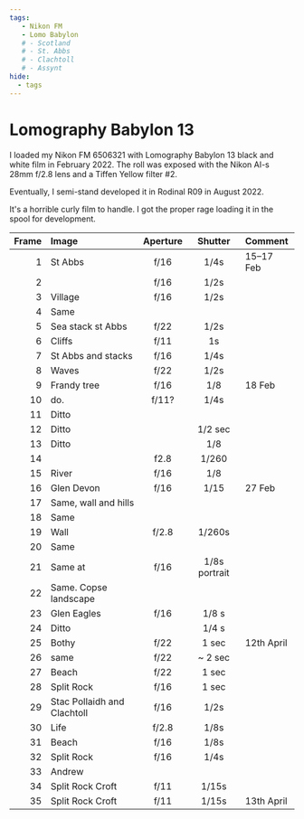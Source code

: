 ```yaml
---
tags:
   - Nikon FM
   - Lomo Babylon
   # - Scotland
   # - St. Abbs
   # - Clachtoll
   # - Assynt
hide:
  - tags
---
```

# Lomography Babylon 13

I loaded my Nikon FM 6506321 with Lomography Babylon 13 black and white film in February 2022. The roll was exposed with the Nikon AI-s 28mm f/2.8 lens and a Tiffen Yellow filter #2.

Eventually, I semi-stand developed it in Rodinal R09 in August 2022.

It's a horrible curly film to handle. I got the proper rage loading it in the spool for development.

Frame|Image|Aperture|Shutter|Comment
----:|:----|:----:|:----:|:-----
1|St Abbs|f/16|1/4s|15–17 Feb 
2||f/16|1/2s
3|Village|f/16|1/2s 
4|Same
5|Sea stack st Abbs|f/22|1/2s 
6|Cliffs|f/11|1s
7|St Abbs and stacks|f/16|1/4s 
8|Waves|f/22|1/2s
9|Frandy tree|f/16|1/8|18 Feb
10|do.|f/11?|1/4s
11|Ditto
12|Ditto||1/2 sec
13|Ditto||1/8
14||f2.8|1/260
15|River|f/16|1/8
16|Glen Devon|f/16|1/15|27 Feb
17|Same, wall and hills
18|Same
19|Wall|f/2.8|1/260s 
20|Same
21|Same at|f/16|1/8s portrait
22|Same. Copse landscape
23|Glen Eagles|f/16|1/8 s
24|Ditto||1/4 s
25|Bothy|f/22|1 sec| 12th April
26|same|f/22|~ 2 sec
27|Beach|f/22|1 sec
28|Split Rock|f/16|1 sec
29|Stac Pollaidh and Clachtoll|f/16|1/2s
30|Life|f/2.8|1/8s
31|Beach|f/16|1/8s
32|Split Rock|f/16|1/4s
33|Andrew|
34|Split Rock Croft|f/11|1/15s
35|Split Rock Croft|f/11|1/15s|13th April

<!-- ## Notes

Image|Camera|Lens|ISO|Format|Aperture|Shutter|Comment
:----|:-----|:---|:---|:----|:------:|:----:|:------
Header|Fuji X-T2|XF100-400mmF4.5-5.6 R LM OIS WR|ISO 1600|Digital|f/8|1/500s|Adjusted in Capture One. -->
